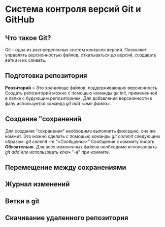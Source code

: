 # Система контроля версий Git и GitHub

## Что такое Git?
Git - одна из распределенных систем контроля версий. Позволяет управлять версионностью файлов, откатываться до версий, создавать ветки и их сливать.
## Подготовка репозитория
**Реозиторий** = Это хранилище файлов, поддерживающих версионность.
Создать репозиторий можно с помощью команды *git init*, примененной в папке с будующим репозиторием.
Для добавления версионности к фалу используется команда *git add <имя файла>*.
## Создание "сохранений 
Для создания "сохранения" необходимо выполнить фиксацию, она же коммит. Это можно сделать с помощью команды *git commit* следующим образом: *git commit -m "<Сообщение>"* Сообщение к коммиту писать **Обязательно**.
Для всех измененных файлов необходимо использовать *git add* или использовать ключ "-a" при коммите.

## Перемещение между сохранениями 

## Журнал изменений

## Ветки в git

## Скачивание удаленного репозитория
